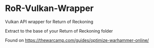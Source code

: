 # RoR-Vulkan-Wrapper
Vulkan API wrapper for Return of Reckoning

Extract to the base of your Return of Reckoning folder

Found on https://thewarcamp.com/guides/optimize-warhammer-online/
